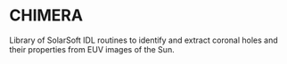 # CHIMERA
Library of SolarSoft IDL routines to identify and extract coronal holes and their properties from EUV images of the Sun.
